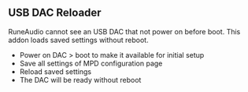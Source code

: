 USB DAC Reloader
---

RuneAudio cannot see an USB DAC that not power on before boot. This addon loads saved settings without reboot.
- Power on DAC > boot to make it available for initial setup
- Save all settings of MPD configuration page
- Reload saved settings
- The DAC will be ready without reboot
